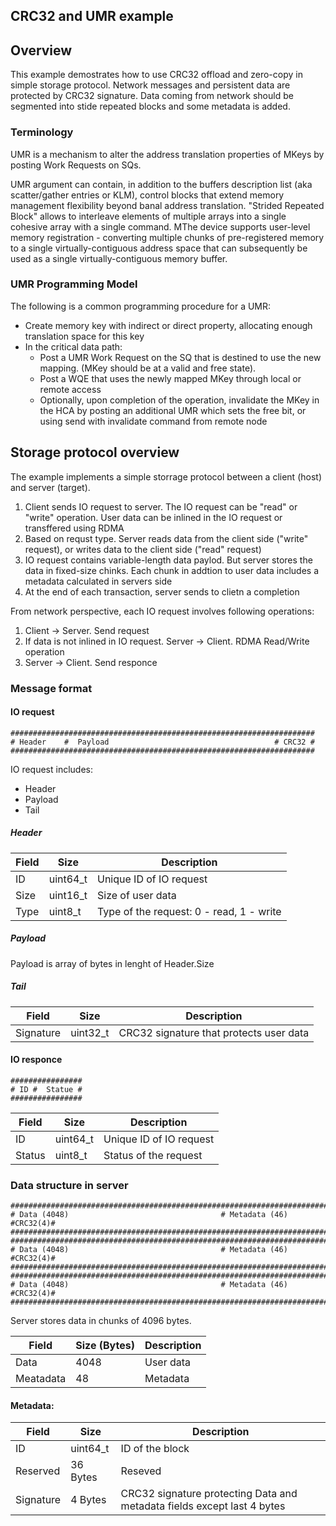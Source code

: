 CRC32 and UMR example
---------------------

## Overview

This example demostrates how to use CRC32 offload and zero-copy in simple storage protocol. Network messages and persistent data are protected by CRC32 signature. Data coming from network should be segmented into stide repeated blocks and some metadata is added. 

### Terminology

UMR is a mechanism to alter the address translation properties of MKeys by posting Work
Requests on SQs.

UMR argument can contain, in addition to the buffers description list (aka scatter/gather entries
or KLM), control blocks that extend memory management flexibility beyond banal address translation. "Strided Repeated Block"  allows to interleave elements of multiple arrays into a single cohesive array with a single command. MThe device supports user-level memory registration - converting multiple chunks of pre-registered
memory to a single virtually-contiguous address space that can subsequently be used as a single virtually-contiguous memory buffer.

### UMR Programming Model

The following is a common programming procedure for a UMR:

- Create memory key with indirect or direct property, allocating enough translation space for this key
- In the critical data path:
  - Post a UMR Work Request on the SQ that is destined to use the new mapping. (MKey should be at a valid and free state).
  - Post a WQE that uses the newly mapped MKey through local or remote access
  - Optionally, upon completion of the operation, invalidate the MKey in the HCA by posting an additional UMR which sets the free bit, or using send with invalidate command from remote node
   
## Storage protocol overview

The example implements a simple storrage protocol between a client (host) and server (target). 

1. Client sends IO request to server. The IO request can be "read" or "write" operation. User data can be inlined in the IO request or transffered using RDMA
2. Based on requst type. Server reads data from the client side ("write" request), or writes data to the client side ("read" request)
3. IO request contains variable-length data paylod. But server stores the data in fixed-size chinks. Each chunk in addtion to user data includes a metadata calculated in servers side
4. At the end of each transaction, server sends to clietn a completion

From network perspective, each IO request involves following operations:

1. Client -> Server. Send request
2. If data is not inlined in IO request. Server -> Client.  RDMA Read/Write operation
3. Server -> Client. Send responce

### Message format

#### IO request

```
####################################################################
# Header    #  Payload                                     # CRC32 #
####################################################################
```

IO request includes:
- Header
- Payload
- Tail

##### Header

Field | Size     | Description 
------| ---------|-------------
ID    | uint64_t | Unique ID of IO request
Size  | uint16_t | Size of user data
Type  | uint8_t  | Type of the request: 0 - read, 1 - write

##### Payload

Payload is array of bytes in lenght of Header.Size

##### Tail

Field      | Size     | Description 
-----------| ---------|-------------
Signature  | uint32_t | CRC32 signature that protects user data

#### IO responce

```
################
# ID #  Statue #
################
```

Field   | Size     | Description 
--------| ---------|-------------
ID      | uint64_t | Unique ID of IO request
Status  | uint8_t  | Status of the request

### Data structure in server

```
#########################################################################
# Data (4048)                                  # Metadata (46) #CRC32(4)#
#########################################################################
#########################################################################
# Data (4048)                                  # Metadata (46) #CRC32(4)#
#########################################################################
#########################################################################
# Data (4048)                                  # Metadata (46) #CRC32(4)#
#########################################################################
```

Server stores data in chunks of 4096 bytes.

Field      | Size (Bytes)    | Description 
-----------| ----------------|-------------
Data       | 4048            | User data
Meatadata  | 48              | Metadata

#### Metadata:

Field      | Size         | Description 
-----------| -------------|-------------
ID         | uint64_t     | ID of the block
Reserved   | 36 Bytes     | Reseved
Signature  | 4 Bytes      | CRC32 signature protecting Data and metadata fields except last 4 bytes

